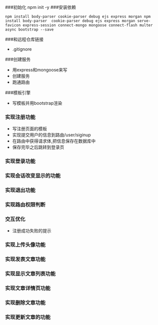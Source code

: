###初始化
npm init -y
###安装依赖
```
npm install body-parser cookie-parser debug ejs express morgan npm install body-parser  cookie-parser debug ejs express morgan serve-favicon express-session connect-mongo mongoose connect-flash multer async bootstrap --save
```
###和远程仓库链接
- .gitignore

###创建服务
- 用express和mongoose来写
- 创建服务
- 跑通路由

###模板引擎
- 写模板并用bootstrap渲染
### 实现注册功能
- 写注册页面的模板
- 实现提交用户的信息到路由/user/siginup
- 在路由中获得请求体,把信息保存在数据库中
- 保存完毕之后跳转到登录页

### 实现登录功能
### 实现会话改变显示的功能
### 实现退出功能
### 实现路由权限判断
### 交互优化
- 注册成功失败的提示
### 实现上传头像功能
### 实现发表文章功能
### 实现显示文章列表功能
### 实现文章详情页功能
### 实现删除文章功能
### 实现更新文章的功能



